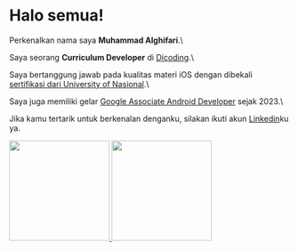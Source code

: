 # Halo semua! 

Perkenalkan nama saya **Muhammad Alghifari**.\

Saya seorang **Curriculum Developer** di [Dicoding](https://www.dicoding.com/).\

Saya bertanggung jawab pada kualitas materi iOS dengan dibekali [sertifikasi dari University of Nasional](Link).\

Saya juga memiliki gelar [Google Associate Android Developer](Link) sejak 2023.\

Jika kamu tertarik untuk berkenalan denganku, silakan ikuti akun [Linkedin](Link)ku ya.

<p align="left">
<a href="https://github.com/alghifari2204">
  <img height="180em" src="https://github-readme-stats-eight-theta.vercel.app/api?username=gilangadhan&show_icons=true&theme=algolia&include_all_commits=true&count_private=true"/>
  <img height="180em" src="https://github-readme-stats-eight-theta.vercel.app/api/top-langs/?username=gilangadhan&layout=compact&langs_count=8&theme=algolia"/>
</a>
</p>
